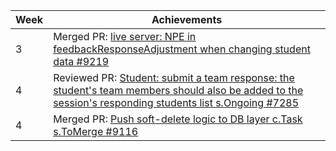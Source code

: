 Week | Achievements
---- | ------------
3 | Merged PR: [live server: NPE in feedbackResponseAdjustment when changing student data #9219]()
4 | Reviewed PR: [Student: submit a team response: the student's team members should also be added to the session's responding students list  s.Ongoing #7285]()
4 | Merged PR: [Push soft-delete logic to DB layer  c.Task s.ToMerge #9116]()

